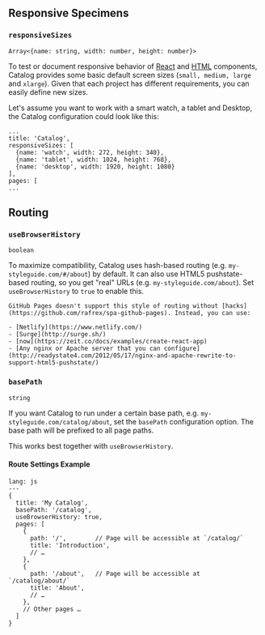 ## Responsive Specimens

### `responsiveSizes`

`Array<{name: string, width: number, height: number}>`

To test or document responsive behavior of [React](/specimens/react#responsive-display) and [HTML](/specimens/html#responsive-display) components, Catalog provides some basic default screen sizes (`small, medium, large` and `xlarge`). Given that each project has different requirements, you can easily define new sizes.

Let's assume you want to work with a smart watch, a tablet and Desktop, the Catalog configuration could look like this:

```code
...
title: 'Catalog',
responsiveSizes: [
  {name: 'watch', width: 272, height: 340},
  {name: 'tablet', width: 1024, height: 768},
  {name: 'desktop', width: 1920, height: 1080}
],
pages: [
...
```

## Routing

### `useBrowserHistory`

`boolean`

To maximize compatibility, Catalog uses hash-based routing (e.g. `my-styleguide.com/#/about`) by default. It can also use HTML5 pushstate-based routing, so you get "real" URLs (e.g. `my-styleguide.com/about`). Set `useBrowserHistory` to `true` to enable this.

```hint
GitHub Pages doesn't support this style of routing without [hacks](https://github.com/rafrex/spa-github-pages). Instead, you can use:

- [Netlify](https://www.netlify.com/)
- [Surge](http://surge.sh/)
- [now](https://zeit.co/docs/examples/create-react-app)
- [Any nginx or Apache server that you can configure](http://readystate4.com/2012/05/17/nginx-and-apache-rewrite-to-support-html5-pushstate/)
```

### `basePath`

`string`

If you want Catalog to run under a certain base path, e.g. `my-styleguide.com/catalog/about`, set the `basePath` configuration option. The base path will be prefixed to all page paths.

This works best together with `useBrowserHistory`.

#### Route Settings Example

```code
lang: js
---
{
  title: 'My Catalog',
  basePath: '/catalog',
  useBrowserHistory: true,
  pages: [
    {
      path: '/',        // Page will be accessible at `/catalog/`
      title: 'Introduction',
      // …
    },
    {
      path: '/about',   // Page will be accessible at `/catalog/about/`
      title: 'About',
      // …
    },
    // Other pages …
  ]
}
```
